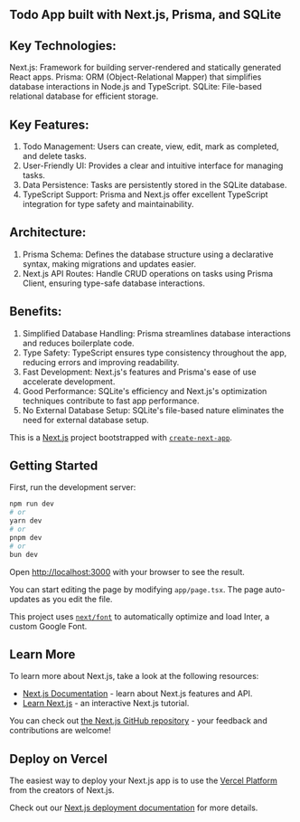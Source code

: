 ## Todo App built with Next.js, Prisma, and SQLite

## Key Technologies:

Next.js: Framework for building server-rendered and statically generated React apps.
Prisma: ORM (Object-Relational Mapper) that simplifies database interactions in Node.js and TypeScript.
SQLite: File-based relational database for efficient storage.

## Key Features:

1. Todo Management: Users can create, view, edit, mark as completed, and delete tasks.
2. User-Friendly UI: Provides a clear and intuitive interface for managing tasks.
3. Data Persistence: Tasks are persistently stored in the SQLite database.
4. TypeScript Support: Prisma and Next.js offer excellent TypeScript integration for type safety and maintainability.

## Architecture:

1. Prisma Schema: Defines the database structure using a declarative syntax, making migrations and updates easier.
2. Next.js API Routes: Handle CRUD operations on tasks using Prisma Client, ensuring type-safe database interactions.
   
## Benefits:

1. Simplified Database Handling: Prisma streamlines database interactions and reduces boilerplate code.
2. Type Safety: TypeScript ensures type consistency throughout the app, reducing errors and improving readability.
3. Fast Development: Next.js's features and Prisma's ease of use accelerate development.
4. Good Performance: SQLite's efficiency and Next.js's optimization techniques contribute to fast app performance.
5. No External Database Setup: SQLite's file-based nature eliminates the need for external database setup.




This is a [Next.js](https://nextjs.org/) project bootstrapped with [`create-next-app`](https://github.com/vercel/next.js/tree/canary/packages/create-next-app).

## Getting Started

First, run the development server:

```bash
npm run dev
# or
yarn dev
# or
pnpm dev
# or
bun dev
```

Open [http://localhost:3000](http://localhost:3000) with your browser to see the result.

You can start editing the page by modifying `app/page.tsx`. The page auto-updates as you edit the file.

This project uses [`next/font`](https://nextjs.org/docs/basic-features/font-optimization) to automatically optimize and load Inter, a custom Google Font.

## Learn More

To learn more about Next.js, take a look at the following resources:

- [Next.js Documentation](https://nextjs.org/docs) - learn about Next.js features and API.
- [Learn Next.js](https://nextjs.org/learn) - an interactive Next.js tutorial.

You can check out [the Next.js GitHub repository](https://github.com/vercel/next.js/) - your feedback and contributions are welcome!

## Deploy on Vercel

The easiest way to deploy your Next.js app is to use the [Vercel Platform](https://vercel.com/new?utm_medium=default-template&filter=next.js&utm_source=create-next-app&utm_campaign=create-next-app-readme) from the creators of Next.js.

Check out our [Next.js deployment documentation](https://nextjs.org/docs/deployment) for more details.
